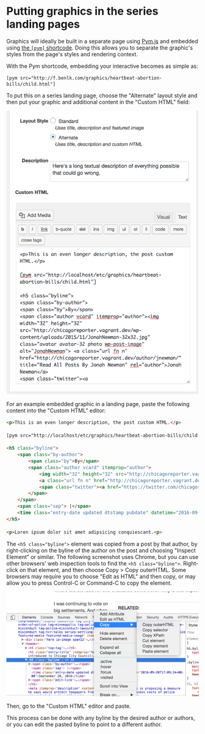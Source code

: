 # Putting graphics in the series landing pages

Graphics will ideally be built in a separate page using [Pym.js]() and embedded using [the `[pym]` shortcode](https://wordpress.org/plugins/pym-shortcode/). Doing this allows you to separate the graphic's styles from the page's styles and rendering context.

With the Pym shortcode, embedding your interactive becomes as simple as:

```
[pym src="http://f.benlk.com/graphics/heartbeat-abortion-bills/child.html"]
```

To put this on a series landing page, choose the "Alternate" layout style and then put your graphic and additional content in the "Custom HTML" field:

![screenshot of the series landing page editor showing that the "Alternate" radio button has been checked for the "Layout Style" option and the "Custom HTML" WYSIWYG editor has the HTML that is noted later in this page.](./img/custom-html-pym-shortcode.png)

For an example embedded graphic in a landing page, paste the following content into the "Custom HTML" editor:

```html
<p>This is an even longer description, the post custom HTML.</p>

[pym src="http://localhost/etc/graphics/heartbeat-abortion-bills/child.html"]

<h5 class="byline">
	<span class="by-author">
		<span class="by">By</span>
		<span class="author vcard" itemprop="author">
			<img width="32" height="32" src="http://chicagoreporter.vagrant.dev/wp-content/uploads/2015/11/JonahNewman-32x32.jpg" class="avatar avatar-32 photo wp-post-image" alt="JonahNewman">
			<a class="url fn n" href="http://chicagoreporter.vagrant.dev/author/jnewman/" title="Read All Posts By Jonah Newman" rel="author">Jonah Newman</a>
			<span class="twitter"><a href="https://twitter.com/chicagoreporter"><i class="icon-twitter"></i></a></span>
		</span>
	</span>
	<span class="sep"> |</span>
	<time class="entry-date updated dtstamp pubdate" datetime="2016-09-20T17:09:24+00:00">September 20, 2016</time>
</h5>

<p>Loren ipsum dolor sit amet adipsicing conquiescant.<p>
```

The `<h5 class="byline">` element was copied from a post by that author, by right-clicking on the byline of the author on the post and choosing "Inspect Element" or similar. The following screenshot uses Chrome, but you can use other browsers' web inspection tools to find the `<h5 class="byline">`. Right-click on that element, and then choose Copy > Copy outerHTML. Some browsers may require you to choose "Edit as HTML" and then copy, or may allow you to press Control-C or Command-C to copy the element.

![a screenshot showing how to use a mouse to copy the outerHTML of an element in the document tree, as described in the preceding paragraph.](./img/copy-the-byline.png)

Then, go to the "Custom HTML" editor and paste.

This process can be done with any byline by the desired author or authors, or you can edit the pasted byline to point to a different author.
